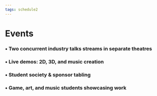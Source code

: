```yaml
---
tags: schedule2
---
```

# **Events**
### • Two concurrent industry talks streams in separate theatres

### • Live demos: 2D, 3D, and music creation

### • Student society & sponsor tabling

### • Game, art, and music students showcasing work